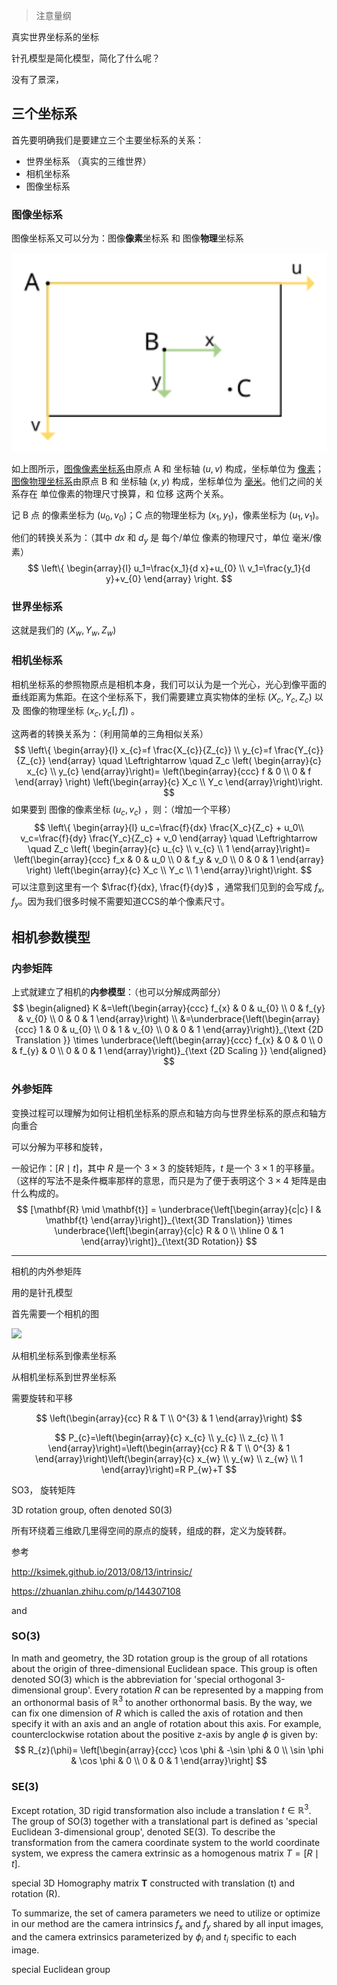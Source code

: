 > 注意量纲

真实世界坐标系的坐标



针孔模型是简化模型，简化了什么呢？

没有了景深，

## 三个坐标系

首先要明确我们是要建立三个主要坐标系的关系：

- 世界坐标系 （真实的三维世界）
- 相机坐标系
- 图像坐标系 



### 图像坐标系

图像坐标系又可以分为：图像**像素**坐标系 和 图像**物理**坐标系

<img src="https://raw.githubusercontent.com/yzy1996/Image-Hosting/master/20210430114322.svg" alt="1111" style="zoom:300%;" />

如上图所示，<u>图像像素坐标系</u>由原点 A 和 坐标轴 $(u, v)$ 构成，坐标单位为 <u>像素</u>；<u>图像物理坐标系</u>由原点 B 和 坐标轴 $(x, y)$ 构成，坐标单位为 <u>毫米</u>。他们之间的关系存在 单位像素的物理尺寸换算，和 位移 这两个关系。

记 B 点 的像素坐标为 $(u_0, v_0)$；C 点的物理坐标为 $(x_1, y_1)$，像素坐标为 $(u_1, v_1)$。

他们的转换关系为：（其中 $dx$ 和 $d_y$ 是 每个/单位 像素的物理尺寸，单位 毫米/像素）
$$
\left\{
\begin{array}{l}
u_1=\frac{x_1}{d x}+u_{0} \\
v_1=\frac{y_1}{d y}+v_{0}
\end{array}
\right.
$$

### 世界坐标系

这就是我们的 $(X_w, Y_w, Z_w)$

### 相机坐标系

相机坐标系的参照物原点是相机本身，我们可以认为是一个光心，光心到像平面的垂线距离为焦距。在这个坐标系下，我们需要建立真实物体的坐标 $(X_c, Y_c, Z_c)$ 以及 图像的物理坐标  $(x_c, y_c[, f])$ 。

这两者的转换关系为：（利用简单的三角相似关系）
$$
\left\{
\begin{array}{l}
x_{c}=f \frac{X_{c}}{Z_{c}} \\
y_{c}=f \frac{Y_{c}}{Z_{c}}
\end{array} \quad \Leftrightarrow \quad
Z_c \left(
\begin{array}{c}
x_{c} \\
y_{c}
\end{array}\right)=
\left(\begin{array}{ccc}
f & 0 \\
0 & f
\end{array}
\right)
\left(\begin{array}{c}
X_c \\
Y_c 
\end{array}\right)\right.
$$
如果要到 图像的像素坐标 $(u_c, v_c)$ ，则：（增加一个平移）
$$
\left\{
\begin{array}{l}
u_c=\frac{f}{dx} \frac{X_c}{Z_c} + u_0\\
v_c=\frac{f}{dy} \frac{Y_c}{Z_c} + v_0
\end{array} \quad \Leftrightarrow \quad
Z_c \left(
\begin{array}{c}
u_{c} \\
v_{c} \\
1
\end{array}\right)=
\left(\begin{array}{ccc}
f_x & 0 & u_0 \\
0 & f_y & v_0 \\
0 & 0 & 1
\end{array}
\right)
\left(\begin{array}{c}
X_c \\
Y_c \\
1
\end{array}\right)\right.
$$
可以注意到这里有一个 $\frac{f}{dx}, \frac{f}{dy}$ ，通常我们见到的会写成 $f_x, f_y$。因为我们很多时候不需要知道CCS的单个像素尺寸。

## 相机参数模型

### 内参矩阵

上式就建立了相机的**内参模型**：（也可以分解成两部分）
$$
\begin{aligned}
K &=\left(\begin{array}{ccc}
f_{x} & 0 & u_{0} \\
0 & f_{y} & v_{0} \\
0 & 0 & 1
\end{array}\right) \\
&=\underbrace{\left(\begin{array}{ccc}
1 & 0 & u_{0} \\
0 & 1 & v_{0} \\
0 & 0 & 1
\end{array}\right)}_{\text {2D Translation }} \times \underbrace{\left(\begin{array}{ccc}
f_{x} & 0 & 0 \\
0 & f_{y} & 0 \\
0 & 0 & 1
\end{array}\right)}_{\text {2D Scaling }}
\end{aligned}
$$

### 外参矩阵

变换过程可以理解为如何让相机坐标系的原点和轴方向与世界坐标系的原点和轴方向重合





可以分解为平移和旋转，

一般记作：$[R \mid t]$，其中 $R$ 是一个 $3 \times 3$ 的旋转矩阵，$t$ 是一个 $3 \times 1$ 的平移量。（这样的写法不是条件概率那样的意思，而只是为了便于表明这个 $3 \times 4$ 矩阵是由什么构成的。
$$
[\mathbf{R} \mid \mathbf{t}] = 
\underbrace{\left[\begin{array}{c|c}
I & \mathbf{t}
\end{array}\right]}_{\text{3D Translation}} 
\times
\underbrace{\left[\begin{array}{c|c}
R & 0 \\
\hline 0 & 1
\end{array}\right]}_{\text{3D Rotation}}
$$

---

相机的内外参矩阵

用的是针孔模型



首先需要一个相机的图

![](https://pic1.zhimg.com/80/v2-4a6c0264ff5beee7ab54c815d0e98b4c_1440w.jpg)







从相机坐标系到像素坐标系

从相机坐标系到世界坐标系

需要旋转和平移

$$
\left(\begin{array}{cc}
R & T \\
0^{3} & 1
\end{array}\right)
$$

$$
P_{c}=\left(\begin{array}{c}
x_{c} \\
y_{c} \\
z_{c} \\
1
\end{array}\right)=\left(\begin{array}{cc}
R & T \\
0^{3} & 1
\end{array}\right)\left(\begin{array}{c}
x_{w} \\
y_{w} \\
z_{w} \\
1
\end{array}\right)=R P_{w}+T
$$







SO3， 旋转矩阵



3D rotation group, often denoted S0(3)

所有环绕着三维欧几里得空间的原点的旋转，组成的群，定义为旋转群。





参考

http://ksimek.github.io/2013/08/13/intrinsic/

https://zhuanlan.zhihu.com/p/144307108









 and 





### SO(3)

In math and geometry, the 3D rotation group is the group of all rotations about the origin of three-dimensional Euclidean space. This group is often denoted SO(3) which is the abbreviation for 'special orthogonal 3-dimensional group'. Every rotation $R$​ can be represented by a mapping from an orthonormal basis of $\mathbb{R}^3$​ to another orthonormal basis. By the way, we can fix one dimension of $R$​ which is called the axis of rotation and then specify it with an axis and an angle of rotation about this axis. For example, counterclockwise rotation about the positive z-axis by angle $\phi$​​ is given by:
$$
R_{z}(\phi)=
\left[\begin{array}{ccc}
\cos \phi & -\sin \phi & 0 \\
\sin \phi & \cos \phi & 0 \\
0 & 0 & 1
\end{array}\right]
$$

### SE(3)

Except rotation, 3D rigid transformation also include a translation $t \in \mathbb{R}^3$​. The group of SO(3) together with a translational part is defined as 'special Euclidean 3-dimensional group', denoted SE(3). To describe the transformation from the camera coordinate system to the world coordinate system, we express the camera extrinsic as a homogenous matrix $T=[R \mid t]$.

special 3D Homography matrix $\mathbf{T}$ constructed with translation \(t\) and rotation \(R\).



To summarize, the set of camera parameters we need to utilize or optimize in our method are the camera intrinsics $f_x$ and $f_y$ shared by all input images, and the camera extrinsics parameterized by $\phi_i$ and $t_i$ specific to each image.







special Euclidean group













